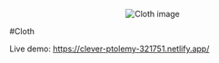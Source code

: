 <p align="center"><img src="https://imgur.com/IpobtEP" alt="Cloth image"></p>

#Cloth

Live demo: https://clever-ptolemy-321751.netlify.app/
